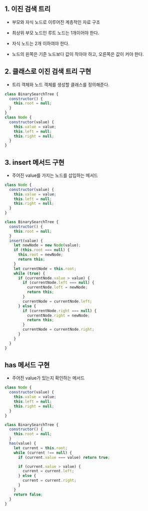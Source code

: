 ## 1. 이진 검색 트리

- 부모와 자식 노드로 이루어진 계층적인 자료 구조

- 최상위 부모 노드인 루트 노드는 1개이어야 한다.

- 자식 노드는 2개 이하여야 한다.

- 노드의 왼쪽은 기준 노드보다 값이 작아야 하고, 오른쪽은 값이 커야 한다.

## 2. 클래스로 이진 검색 트리 구현

- 트리 객체와 노드 객체를 생성할 클래스를 정의해준다.

```js
class BinarySearchTree {
  constructor() {
    this.root = null;
  }
}
class Node {
  constructor(value) {
    this.value = value;
    this.left = null;
    this.right = null;
  }
}
```

## 3. insert 메서드 구현

- 주어진 value를 가지는 노드를 삽입하는 메서드

```js
class Node {
  constructor(value) {
    this.value = value;
    this.left = null;
    this.right = null;
  }
}

class BinarySearchTree {
  constructor() {
    this.root = null;
  }
  insert(value) {
    let newNode = new Node(value);
    if (this.root === null) {
      this.root = newNode;
      return this;
    }
    let currentNode = this.root;
    while (true) {
      if (currentNode.value > value) {
        if (currentNode.left === null) {
          currentNode.left = newNode;
          return this;
        }
        currentNode = currentNode.left;
      } else {
        if (currentNode.right === null) {
          currentNode.right = newNode;
          return this;
        }
        currentNode = currentNode.right;
      }
    }
  }
}
```

## has 메서드 구현

- 주어진 value가 있는지 확인하는 메서드

```js
class Node {
  constructor(value) {
    this.value = value;
    this.left = null;
    this.right = null;
  }
}

class BinarySearchTree {
  constructor() {
    this.root = null;
  }
  has(value) {
    let current = this.root;
    while (current !== null) {
      if (current.value === value) return true;

      if (current.value > value) {
        current = current.left;
      } else {
        current = current.right;
      }
    }
    return false;
  }
}
```
